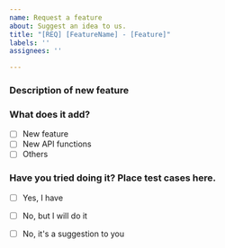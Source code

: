 ```yaml
---
name: Request a feature
about: Suggest an idea to us.
title: "[REQ] [FeatureName] - [Feature]"
labels: ''
assignees: ''

---
```


### Description of new feature
<!-- Explain about a new feature here. -->


### What does it add?
- [ ] New feature
- [ ] New API functions
- [ ] Others

### Have you tried doing it? Place test cases here.
<!-- If you have tried implementing this new feature, please place test cases here, and make a fork of this project with your changes. Please respect everyone's privacy and avoid posting confidential and/or private information; make dummy data instead that implements your suggestion. -->
- [ ] Yes, I have
- [ ] No, but I will do it
- [ ] No, it's a suggestion to you

